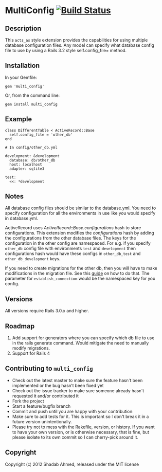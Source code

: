 # MultiConfig [![Build Status](https://secure.travis-ci.org/shadabahmed/multi_config.png)](https://secure.travis-ci.org/shadabahmed/multi_config)

## Description

This `acts_as` style extension provides the capabilities for using multiple database configuration files. Any model can
specify what database config file to use by using a Rails 3.2 style self.config_file= method.

## Installation

In your Gemfile:

    gem 'multi_config'

Or, from the command line:

    gem install multi_config

## Example

    class DifferentTable < ActiveRecord::Base
      self.config_file = 'other_db'
    end

    # In config/other_db.yml

    development: &development
      database: db/other_db
      host: localhost
      adapter: sqlite3

    test:
      <<: *development


## Notes
All database config files should be similar to the database.yml. You need to specify configuration for all the environments
in use like you would specify in database.yml.

ActiveRecord uses *ActiveRecord::Base.configurations* hash to store configurations. This extension modifies the *configurations*
hash by adding the configurations from the other database files. The keys for the configuration in the other config are namespaced.
For e.g. if you specify `other_db` config file with environments `test` and `development` then configurations hash would have
these configs in `other_db_test` and `other_db_development` keys.

If you need to create migrations for the other db, then you will have to make modifications in the migration file. See this
[guide](http://stackoverflow.com/questions/1404620/using-rails-migration-on-different-database-than-standard-production-or-devel) on
how to do that. The parameter for `establish_connection` would be the namespaced key for you config.


## Versions
All versions require Rails 3.0.x and higher.

## Roadmap

1. Add support for generators where you can specify which db file to use in the rails generate command. Would mitigate the need to manually modify migrations.
2. Support for Rails 4

## Contributing to `multi_config`

- Check out the latest master to make sure the feature hasn't been implemented or the bug hasn't been fixed yet
- Check out the issue tracker to make sure someone already hasn't requested it and/or contributed it
- Fork the project
- Start a feature/bugfix branch
- Commit and push until you are happy with your contribution
- Make sure to add tests for it. This is important so I don't break it in a future version unintentionally.
- Please try not to mess with the Rakefile, version, or history. If you want to have your own version, or is otherwise necessary, that is fine, but please isolate to its own commit so I can cherry-pick around it.

## Copyright

Copyright (c) 2012 Shadab Ahmed, released under the MIT license